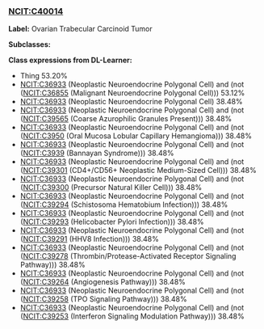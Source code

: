 
### [NCIT:C40014](http://purl.obolibrary.org/obo/NCIT_C40014)
**Label:** Ovarian Trabecular Carcinoid Tumor

**Subclasses:** 

**Class expressions from DL-Learner:**

- Thing 53.20%
- [NCIT:C36933](http://purl.obolibrary.org/obo/NCIT_C36933) (Neoplastic Neuroendocrine Polygonal Cell) and (not ([NCIT:C36855](http://purl.obolibrary.org/obo/NCIT_C36855) (Malignant Neuroendocrine Polygonal Cell))) 53.12%
- [NCIT:C36933](http://purl.obolibrary.org/obo/NCIT_C36933) (Neoplastic Neuroendocrine Polygonal Cell) 38.48%
- [NCIT:C36933](http://purl.obolibrary.org/obo/NCIT_C36933) (Neoplastic Neuroendocrine Polygonal Cell) and (not ([NCIT:C39565](http://purl.obolibrary.org/obo/NCIT_C39565) (Coarse Azurophilic Granules Present))) 38.48%
- [NCIT:C36933](http://purl.obolibrary.org/obo/NCIT_C36933) (Neoplastic Neuroendocrine Polygonal Cell) and (not ([NCIT:C3950](http://purl.obolibrary.org/obo/NCIT_C3950) (Oral Mucosa Lobular Capillary Hemangioma))) 38.48%
- [NCIT:C36933](http://purl.obolibrary.org/obo/NCIT_C36933) (Neoplastic Neuroendocrine Polygonal Cell) and (not ([NCIT:C3939](http://purl.obolibrary.org/obo/NCIT_C3939) (Bannayan Syndrome))) 38.48%
- [NCIT:C36933](http://purl.obolibrary.org/obo/NCIT_C36933) (Neoplastic Neuroendocrine Polygonal Cell) and (not ([NCIT:C39301](http://purl.obolibrary.org/obo/NCIT_C39301) (CD4+/CD56+ Neoplastic Medium-Sized Cell))) 38.48%
- [NCIT:C36933](http://purl.obolibrary.org/obo/NCIT_C36933) (Neoplastic Neuroendocrine Polygonal Cell) and (not ([NCIT:C39300](http://purl.obolibrary.org/obo/NCIT_C39300) (Precursor Natural Killer Cell))) 38.48%
- [NCIT:C36933](http://purl.obolibrary.org/obo/NCIT_C36933) (Neoplastic Neuroendocrine Polygonal Cell) and (not ([NCIT:C39294](http://purl.obolibrary.org/obo/NCIT_C39294) (Schistosoma Hematobium Infection))) 38.48%
- [NCIT:C36933](http://purl.obolibrary.org/obo/NCIT_C36933) (Neoplastic Neuroendocrine Polygonal Cell) and (not ([NCIT:C39293](http://purl.obolibrary.org/obo/NCIT_C39293) (Helicobacter Pylori Infection))) 38.48%
- [NCIT:C36933](http://purl.obolibrary.org/obo/NCIT_C36933) (Neoplastic Neuroendocrine Polygonal Cell) and (not ([NCIT:C39291](http://purl.obolibrary.org/obo/NCIT_C39291) (HHV8 Infection))) 38.48%
- [NCIT:C36933](http://purl.obolibrary.org/obo/NCIT_C36933) (Neoplastic Neuroendocrine Polygonal Cell) and (not ([NCIT:C39278](http://purl.obolibrary.org/obo/NCIT_C39278) (Thrombin/Protease-Activated Receptor Signaling Pathway))) 38.48%
- [NCIT:C36933](http://purl.obolibrary.org/obo/NCIT_C36933) (Neoplastic Neuroendocrine Polygonal Cell) and (not ([NCIT:C39264](http://purl.obolibrary.org/obo/NCIT_C39264) (Angiogenesis Pathway))) 38.48%
- [NCIT:C36933](http://purl.obolibrary.org/obo/NCIT_C36933) (Neoplastic Neuroendocrine Polygonal Cell) and (not ([NCIT:C39258](http://purl.obolibrary.org/obo/NCIT_C39258) (TPO Signaling Pathway))) 38.48%
- [NCIT:C36933](http://purl.obolibrary.org/obo/NCIT_C36933) (Neoplastic Neuroendocrine Polygonal Cell) and (not ([NCIT:C39253](http://purl.obolibrary.org/obo/NCIT_C39253) (Interferon Signaling Modulation Pathway))) 38.48%



